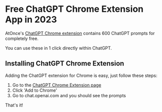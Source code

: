 # Free ChatGPT Chrome Extension App in 2023

AtOnce's [ChatGPT Chrome extension](https://atonce.com/chatgpt-chrome-extension) contains 600 ChatGPT prompts for completely free.

You can use these in 1 click directly within ChatGPT.

## Installing ChatGPT Chrome Extension

Adding the ChatGPT extension for Chrome is easy, just follow these steps:

1. Go to the [ChatGPT Chrome Extension page](https://atonce.com/chatgpt-chrome-extension)
2. Click 'Add to Chrome'
3. Go to chat.openai.com and you should see the prompts

That's it!
